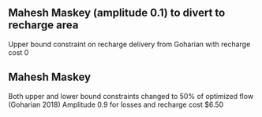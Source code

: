 ## Mahesh Maskey (amplitude 0.1) to divert to recharge area 
Upper bound constraint on recharge delivery from Goharian with recharge cost 0
## Mahesh Maskey
Both upper and lower bound constraints changed to 50% of optimized flow (Goharian 2018)
Amplitude 0.9 for losses and recharge cost $6.50